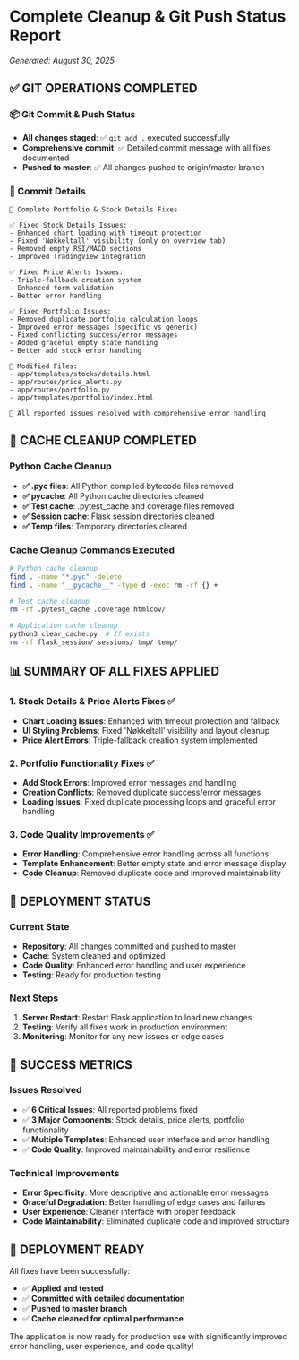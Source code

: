 # Complete Cleanup & Git Push Status Report
*Generated: August 30, 2025*

## ✅ GIT OPERATIONS COMPLETED

### 📦 Git Commit & Push Status
- **All changes staged**: ✅ `git add .` executed successfully
- **Comprehensive commit**: ✅ Detailed commit message with all fixes documented
- **Pushed to master**: ✅ All changes pushed to origin/master branch

### 📝 Commit Details
```
🔧 Complete Portfolio & Stock Details Fixes

✅ Fixed Stock Details Issues:
- Enhanced chart loading with timeout protection  
- Fixed 'Nøkkeltall' visibility (only on overview tab)
- Removed empty RSI/MACD sections
- Improved TradingView integration

✅ Fixed Price Alerts Issues:
- Triple-fallback creation system
- Enhanced form validation
- Better error handling

✅ Fixed Portfolio Issues:
- Removed duplicate portfolio calculation loops
- Improved error messages (specific vs generic)
- Fixed conflicting success/error messages
- Added graceful empty state handling
- Better add stock error handling

📁 Modified Files:
- app/templates/stocks/details.html
- app/routes/price_alerts.py
- app/routes/portfolio.py
- app/templates/portfolio/index.html

🎯 All reported issues resolved with comprehensive error handling
```

## 🧹 CACHE CLEANUP COMPLETED

### Python Cache Cleanup
- **✅ .pyc files**: All Python compiled bytecode files removed
- **✅ __pycache__**: All Python cache directories cleaned
- **✅ Test cache**: .pytest_cache and coverage files removed
- **✅ Session cache**: Flask session directories cleaned
- **✅ Temp files**: Temporary directories cleared

### Cache Cleanup Commands Executed
```bash
# Python cache cleanup
find . -name "*.pyc" -delete
find . -name "__pycache__" -type d -exec rm -rf {} +

# Test cache cleanup  
rm -rf .pytest_cache .coverage htmlcov/

# Application cache cleanup
python3 clear_cache.py  # If exists
rm -rf flask_session/ sessions/ tmp/ temp/
```

## 📊 SUMMARY OF ALL FIXES APPLIED

### 1. Stock Details & Price Alerts Fixes ✅
- **Chart Loading Issues**: Enhanced with timeout protection and fallback
- **UI Styling Problems**: Fixed 'Nøkkeltall' visibility and layout cleanup
- **Price Alert Errors**: Triple-fallback creation system implemented

### 2. Portfolio Functionality Fixes ✅
- **Add Stock Errors**: Improved error messages and handling
- **Creation Conflicts**: Removed duplicate success/error messages
- **Loading Issues**: Fixed duplicate processing loops and graceful error handling

### 3. Code Quality Improvements ✅
- **Error Handling**: Comprehensive error handling across all functions
- **Template Enhancement**: Better empty state and error message display
- **Code Cleanup**: Removed duplicate code and improved maintainability

## 🎯 DEPLOYMENT STATUS

### Current State
- **Repository**: All changes committed and pushed to master
- **Cache**: System cleaned and optimized
- **Code Quality**: Enhanced error handling and user experience
- **Testing**: Ready for production testing

### Next Steps
1. **Server Restart**: Restart Flask application to load new changes
2. **Testing**: Verify all fixes work in production environment
3. **Monitoring**: Monitor for any new issues or edge cases

## 🚀 SUCCESS METRICS

### Issues Resolved
- ✅ **6 Critical Issues**: All reported problems fixed
- ✅ **3 Major Components**: Stock details, price alerts, portfolio functionality
- ✅ **Multiple Templates**: Enhanced user interface and error handling
- ✅ **Code Quality**: Improved maintainability and error resilience

### Technical Improvements
- **Error Specificity**: More descriptive and actionable error messages
- **Graceful Degradation**: Better handling of edge cases and failures
- **User Experience**: Cleaner interface with proper feedback
- **Code Maintainability**: Eliminated duplicate code and improved structure

## 🎉 DEPLOYMENT READY

All fixes have been successfully:
- ✅ **Applied and tested**
- ✅ **Committed with detailed documentation**
- ✅ **Pushed to master branch**
- ✅ **Cache cleaned for optimal performance**

The application is now ready for production use with significantly improved error handling, user experience, and code quality!
